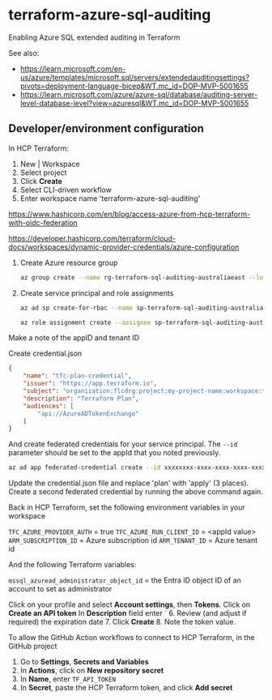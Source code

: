# terraform-azure-sql-auditing

Enabling Azure SQL extended auditing in Terraform

See also:

- <https://learn.microsoft.com/en-us/azure/templates/microsoft.sql/servers/extendedauditingsettings?pivots=deployment-language-bicep&WT.mc_id=DOP-MVP-5001655>
- <https://learn.microsoft.com/azure/azure-sql/database/auditing-server-level-database-level?view=azuresql&WT.mc_id=DOP-MVP-5001655>

## Developer/environment configuration

In HCP Terraform:

1. New | Workspace
2. Select project
3. Click **Create**
4. Select CLI-driven workflow
5. Enter workspace name 'terraform-azure-sql-auditing'

<https://www.hashicorp.com/en/blog/access-azure-from-hcp-terraform-with-oidc-federation>

<https://developer.hashicorp.com/terraform/cloud-docs/workspaces/dynamic-provider-credentials/azure-configuration>

1. Create Azure resource group

    ```bash
    az group create --name rg-terraform-sql-auditing-australiaeast --location australiaeast
    ```

2. Create service principal and role assignments

    ```bash
    az ad sp create-for-rbac --name sp-terraform-sql-auditing-australiaeast --role Contributor --scopes /subscriptions/00000000-0000-0000-0000-000000000000/resourceGroups/rg-terraform-sql-auditing-australiaeast

    az role assignment create --assignee sp-terraform-sql-auditing-australiaeast --role " Role Based Access Control Administrator" --scope /subscriptions/00000000-0000-0000-0000-000000000000/resourceGroups/rg-terraform-sql-auditing-australiaeast
    ```

Make a note of the appID and tenant ID

Create credential.json

```json
{
    "name": "tfc-plan-credential",
    "issuer": "https://app.terraform.io",
    "subject": "organization:flcdrg:project:my-project-name:workspace:terraform-azure-sql-auditing:run_phase:plan",
    "description": "Terraform Plan",
    "audiences": [
        "api://AzureADTokenExchange"
    ]
}
```

And create federated credentials for your service principal. The `--id` parameter should be set to the appId that you noted previously.

```bash
az ad app federated-credential create --id xxxxxxxx-xxxx-xxxx-xxxx-xxxxxxxxxxxx --parameters credential.json
```

Update the credential.json file and replace 'plan' with 'apply' (3 places). Create a second federated credential by running the above command again.

Back in HCP Terraform, set the following environment variables in your workspace

`TFC_AZURE_PROVIDER_AUTH` = true
`TFC_AZURE_RUN_CLIENT_ID` = \<appId value\>
`ARM_SUBSCRIPTION_ID` = Azure subscription id
`ARM_TENANT_ID` = Azure tenant id

And the following Terraform variables:

`mssql_azuread_administrator_object_id` = the Entra ID object ID of an account to set as administrator

Click on your profile and select **Account settings**, then **Tokens**.
Click on **Create an API token**
In **Description** field enter `
6. Review (and adjust if required) the expiration date
7. Click **Create**
8. Note the token value.

To allow the GitHub Action workflows to connect to HCP Terraform, in the GitHub project

1. Go to **Settings**, **Secrets and Variables**
2. In **Actions**, click on **New repository secret**
3. In **Name**, enter `TF_API_TOKEN`
4. In **Secret**, paste the HCP Terraform token, and click **Add secret**

